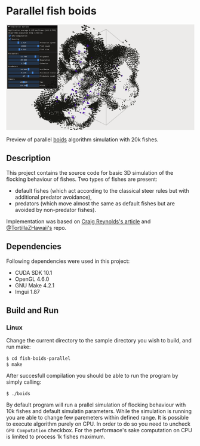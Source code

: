 # Parallel fish boids

![Simulation preview](recordings/peek1.gif)

Preview of parallel [boids](https://en.wikipedia.org/wiki/Boids) algorithm simulation with 20k fishes.

## Description

This project contains the source code for basic 3D simulation of the flocking behaviour of fishes. Two types of fishes are present: 
- default fishes (which act according to the classical steer rules but with additional predator avoidance),
- predators (which move almost the same as default fishes but are avoided by non-predator fishes).

Implementation was based on [Craig Reynolds's article](http://www.red3d.com/cwr/boids/) and [@TortillaZHawaii's](https://github.com/TortillaZHawaii/fishes_cuda) repo.

## Dependencies

Following dependencies were used in this project:

* CUDA SDK 10.1
* OpenGL 4.6.0
* GNU Make 4.2.1
* Imgui 1.87

## Build and Run
### Linux
Change the current directory to the sample directory you wish to build, and run make:
```
$ cd fish-boids-parallel
$ make
```
After succesfull compilation you should be able to run the program by simply calling:
```
$ ./boids
```
By default program will run a prallel simulation of flocking behaviour with 10k fishes and default simulatin parameters. While the simulation is running you are able to change few paremeters within defined range. 
It is possible to execute algorithm purely on CPU. In order to do so you need to uncheck `GPU Computation` checkbox. For the performace's sake computation on CPU is limited to process 1k fishes maximum.
